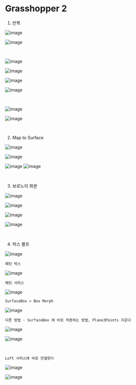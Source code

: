 Grasshopper 2
===============

1. 반복

![image](https://user-images.githubusercontent.com/30430227/147461855-d4f9274f-45a5-4663-be30-7d86468c2cf7.png)

![image](https://user-images.githubusercontent.com/30430227/147461758-3e6b2b1d-7e8b-4418-b749-9ab08cdc7426.png)

<br>

![image](https://user-images.githubusercontent.com/30430227/147462135-862f14ff-52f9-4bf3-82b3-db55dd96e722.png)

![image](https://user-images.githubusercontent.com/30430227/147462154-23e97e43-22d7-4638-bca7-9d1f46ead1ab.png)

![image](https://user-images.githubusercontent.com/30430227/147462302-42626d18-361f-45ae-928b-580be9e8ad1d.png)

![image](https://user-images.githubusercontent.com/30430227/147462325-78325003-81b3-42d2-b109-5d0bf328a70d.png)

<br>

![image](https://user-images.githubusercontent.com/30430227/147467765-41ea8943-5b30-4763-9b36-a37e8a2d2a54.png)

![image](https://user-images.githubusercontent.com/30430227/147467779-2b94b109-916f-4a85-ae0a-6326e296cf23.png)

<br>

2. Map to Surface

![image](https://user-images.githubusercontent.com/30430227/147468598-f5b13c4e-a668-49c3-9856-6443cd98e9a7.png)

![image](https://user-images.githubusercontent.com/30430227/147468639-3cd4b9f5-c54b-4a0f-af29-22cde78c7544.png)

![image](https://user-images.githubusercontent.com/30430227/147468988-59d0d81d-4fd4-4c92-8104-f868816e4929.png)
![image](https://user-images.githubusercontent.com/30430227/147469014-6dff9969-46c8-4ae5-917a-9e3883c00956.png)

<br>

3. 보로노이 화분

![image](https://user-images.githubusercontent.com/30430227/147469498-84618bf6-a5c8-43d0-a103-01023d587d1a.png)

![image](https://user-images.githubusercontent.com/30430227/147469482-8602dbba-2a8a-4eef-afe1-2920facc4893.png)

![image](https://user-images.githubusercontent.com/30430227/147470770-7cbf1ca8-42fb-476e-aa85-7ce71171c71d.png)

![image](https://user-images.githubusercontent.com/30430227/147470726-e127e6b4-bf4e-4e71-91d3-526cfb99417e.png)

<br>

4. 박스 몰프 

![image](https://user-images.githubusercontent.com/30430227/147516778-a1783c98-4d0a-4d75-81b9-aaeac217c80e.png)

`패턴 박스`

![image](https://user-images.githubusercontent.com/30430227/147516817-dbdc6119-28d0-4f47-9217-d2e3148b91e1.png)

`패턴 서피스`

![image](https://user-images.githubusercontent.com/30430227/147516887-4b3005b1-3307-48bf-81ac-03e02e2dc0b9.png)

`SurfaceBox > Box Morph`

![image](https://user-images.githubusercontent.com/30430227/147516937-c2523993-14ac-4d54-ac73-6161076544f3.png)

`다른 방법 - SurfaceBox 에 바로 적용하는 방법, Plane3Points 지운다`

![image](https://user-images.githubusercontent.com/30430227/147518311-6217f36e-6aab-4891-92b4-b430ea3e0f40.png)

![image](https://user-images.githubusercontent.com/30430227/147518407-ddd8c993-25c3-46b0-8c2c-e4a7adb49394.png)

<br>

`Loft 서피스에 바로 연결한다`

![image](https://user-images.githubusercontent.com/30430227/147519129-8d6ff44d-dfdc-4579-9771-a4f254ab9652.png)

![image](https://user-images.githubusercontent.com/30430227/147519169-f3f6b96a-8bee-4d7b-b924-b58903854111.png)






